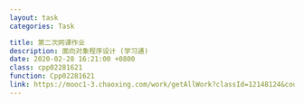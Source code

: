 ```yaml
---
layout: task
categories: Task

title: 第二次网课作业
description: 面向对象程序设计 (学习通)
date: 2020-02-28 16:21:00 +0800
class: cpp02281621
function: Cpp02281621
link: https://mooc1-3.chaoxing.com/work/getAllWork?classId=12148124&courseId=206084759&isdisplaytable=2&mooc=1&ut=s&enc=6054df4acb9c431d0f6c367fa6f3946a&cpi=95357415&openc=dedc1dcb7a89e9c19e9eb54c26f118af
---
```



